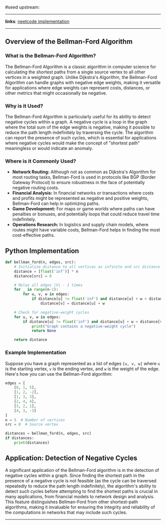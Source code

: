 #seed 
upstream:

---

**links**: [neetcode implementation](https://i.ytimg.com/vi/5eIK3zUdYmE/hq720.jpg?sqp=-oaymwEcCNAFEJQDSFXyq4qpAw4IARUAAIhCGAFwAcABBg==&rs=AOn4CLDj24quu5tmp7pmJJ0POf76oiZrrg)

---
## Overview of the Bellman-Ford Algorithm

### What is the Bellman-Ford Algorithm?

The Bellman-Ford Algorithm is a classic algorithm in computer science for calculating the shortest paths from a single source vertex to all other vertices in a weighted graph. Unlike Dijkstra's Algorithm, the Bellman-Ford Algorithm can handle graphs with negative edge weights, making it versatile for applications where edge weights can represent costs, distances, or other metrics that might occasionally be negative.

### Why is it Used?

The Bellman-Ford Algorithm is particularly useful for its ability to detect negative cycles within a graph. A negative cycle is a loop in the graph where the total sum of the edge weights is negative, making it possible to reduce the path length indefinitely by traversing the cycle. The algorithm can report the presence of such cycles, which is essential for applications where negative cycles would make the concept of "shortest path" meaningless or would indicate an anomaly.

### Where is it Commonly Used?

- **Network Routing:** Although not as common as Dijkstra's Algorithm for most routing tasks, Bellman-Ford is used in protocols like BGP (Border Gateway Protocol) to ensure robustness in the face of potentially negative routing costs.
- **Financial Analysis:** In financial networks or transactions where costs and profits might be represented as negative and positive weights, Bellman-Ford can help in optimizing paths.
- **Game Development:** For maps or game worlds where paths can have penalties or bonuses, and potentially loops that could reduce travel time indefinitely.
- **Operations Research:** In logistics and supply chain models, where routes might have variable costs, Bellman-Ford helps in finding the most cost-effective paths.

## Python Implementation

```python
def bellman_ford(n, edges, src):
    # Initialize distance to all vertices as infinite and src distance as 0
    distance = [float('inf')] * n
    distance[src] = 0

    # Relax all edges |V| - 1 times
    for _ in range(n-1):
        for u, v, w in edges:
            if distance[u] != float('inf') and distance[u] + w < distance[v]:
                distance[v] = distance[u] + w

    # Check for negative-weight cycles
    for u, v, w in edges:
        if distance[u] != float('inf') and distance[u] + w < distance[v]:
            print("Graph contains a negative-weight cycle")
            return None

    return distance
```

### Example Implementation

Suppose you have a graph represented as a list of edges `[u, v, w]` where `u` is the starting vertex, `v` is the ending vertex, and `w` is the weight of the edge. Here's how you can use the Bellman-Ford algorithm:

```python
edges = [
    [0, 1, 5],
    [1, 2, -2],
    [1, 3, 3],
    [2, 4, 4],
    [3, 2, 1],
    [4, 3, -3]
]
n = 5  # Number of vertices
src = 0  # Source vertex

distances = bellman_ford(n, edges, src)
if distances:
    print(distances)
```

## Application: Detection of Negative Cycles

A significant application of the Bellman-Ford algorithm is in the detection of negative cycles within a graph. Since finding the shortest path in the presence of a negative cycle is not feasible (as the cycle can be traversed repeatedly to reduce the path length indefinitely), the algorithm's ability to detect such cycles before attempting to find the shortest paths is crucial in many applications, from financial models to network design and analysis. This feature distinguishes Bellman-Ford from other shortest-path algorithms, making it invaluable for ensuring the integrity and reliability of the computations in networks that may include such cycles.

---
